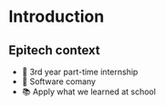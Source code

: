 # Introduction

## Epitech context

- 🏫 3rd year part-time internship
- 🏢 Software comany
- 📚 Apply what we learned at school
